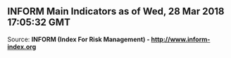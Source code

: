 ## INFORM Main Indicators as of Wed, 28 Mar 2018 17:05:32 GMT

Source: **INFORM (Index For Risk Management) - http://www.inform-index.org**